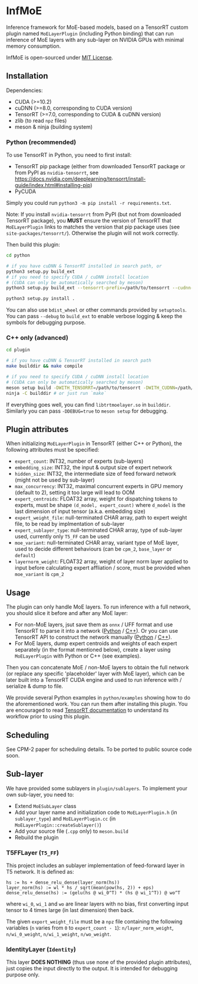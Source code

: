 # InfMoE

Inference framework for MoE-based models, based on a TensorRT custom plugin
named `MoELayerPlugin` (including Python binding) that can run inference of MoE layers with any sub-layer on NVIDIA GPUs with minimal memory consumption.

InfMoE is open-sourced under [MIT License](LICENSE).

## Installation

Dependencies:

* CUDA (>=10.2)
* cuDNN (>=8.0, corresponding to CUDA version)
* TensorRT (>=7.0, corresponding to CUDA & cuDNN version)
* zlib (to read `npz` files)
* meson & ninja (building system)

### Python (recommended)

To use TensorRT in Python, you need to first install:

* TensorRT pip package (either from downloaded TensorRT package or from PyPI as `nvidia-tensorrt`, see <https://docs.nvidia.com/deeplearning/tensorrt/install-guide/index.html#installing-pip>)
* PyCUDA

Simply you could run `python3 -m pip install -r requirements.txt`.

Note: If you install `nvidia-tensorrt` from PyPI (but not from downloaded TensorRT package), you **MUST** ensure the version of TensorRT that `MoELayerPlugin` links to matches the version that pip package uses (see `site-packages/tensorrt/`). Otherwise the plugin will not work correctly.

Then build this plugin:

```bash
cd python

# if you have cuDNN & TensorRT installed in search path, or
python3 setup.py build_ext
# if you need to specify CUDA / cuDNN install location
# (CUDA can only be automatically searched by meson)
python3 setup.py build_ext --tensorrt-prefix=/path/to/tensorrt --cudnn-prefix=/path/to/cudnn

python3 setup.py install .
```

You can also use `bdist_wheel` or other commands provided by `setuptools`. You can pass `--debug` to `build_ext` to enable verbose logging & keep the symbols for debugging purpose.

### C++ only (advanced)

```bash
cd plugin

# if you have cuDNN & TensorRT installed in search path
make builddir && make compile

# if you need to specify CUDA / cuDNN install location
# (CUDA can only be automatically searched by meson)
meson setup build -DWITH_TENSORRT=/path/to/tensorrt -DWITH_CUDNN=/path/to/cudnn
ninja -C builddir # or just run `make`
```

If everything goes well, you can find `libtrtmoelayer.so` in `builddir`. Similarly you can pass `-DDEBUG=true` to `meson setup` for debugging.

## Plugin attributes

When initializing `MoELayerPlugin` in TensorRT (either C++ or Python), the following attributes must be specified:

* `expert_count`: INT32, number of experts (sub-layers)
* `embedding_size`: INT32, the input & output size of expert network
* `hidden_size`: INT32, the intermediate size of feed forward network (might not be used by sub-layer)
* `max_concurrency`: INT32, maximal concurrent experts in GPU memory (default to 2), setting it too large will lead to OOM
* `expert_centroids`: FLOAT32 array, weight for dispatching tokens to experts, must be shape `(d_model, expert_count)` where `d_model` is the last dimension of input tensor (a.k.a. embedding size)
* `expert_weight_file`: null-terminated CHAR array, path to expert weight file, to be read by implmentation of sub-layer
* `expert_sublayer_type`: null-terminated CHAR array, type of sub-layer used, currently only `T5_FF` can be used
* `moe_variant`: null-terminated CHAR array, variant type of MoE layer, used to decide different behaviours (can be `cpm_2`, `base_layer` or `default`)
* `layernorm_weight`: FLOAT32 array, weight of layer norm layer applied to input before calculating expert affliation / score, must be provided when `moe_variant` is `cpm_2`

## Usage

The plugin can only handle MoE layers. To run inference with a full network, you should slice it before and after any MoE layer:

* For non-MoE layers, jsut save them as `onnx` / UFF format and use TensorRT to parse it into a network ([Python](https://docs.nvidia.com/deeplearning/tensorrt/developer-guide/index.html#import_onnx_python) / [C++](https://docs.nvidia.com/deeplearning/tensorrt/developer-guide/index.html#import_onnx_c)). Or you can use TensorRT API to construct the network manually ([Python](https://docs.nvidia.com/deeplearning/tensorrt/developer-guide/index.html#network_python) / [C++](https://docs.nvidia.com/deeplearning/tensorrt/developer-guide/index.html#create_network_c)).
* For MoE layers, dump expert centroids and weights of each expert separately (in the format mentioned below), create a layer using `MoELayerPlugin` with Python or C++ (see examples).

Then you can concatenate MoE / non-MoE layers to obtain the full network (or replace any specific 'placeholder' layer with MoE layer), which can be later built into a TensorRT CUDA engine and used to run inference with / serialize & dump to file.

We provide several Python examples in `python/examples` showing how to do the aforementioned work. You can run them after installing this plugin. You are encouraged to read [TensorRT documentation](https://docs.nvidia.com/deeplearning/tensorrt/developer-guide/index.html) to understand its workflow prior to using this plugin.

## Scheduling

See CPM-2 paper for scheduling details. To be ported to public source code soon.

## Sub-layer

We have provided some sublayers in `plugin/sublayers`. To implement your own sub-layer, you need to:

* Extend `MoESubLayer` class
* Add your layer name and initialization code to `MoELayerPlugin.h` (in `sublayer_type`) and `MoELayerPlugin.cc` (in `MoELayerPlugin::createSublayer()`)
* Add your source file (`.cpp` only) to `meson.build`
* Rebuild the plugin

### T5FFLayer (`T5_FF`)

This project includes an sublayer implementation of feed-forward layer in T5 network. It is defined as:

```text
hs := hs + dense_relu_dense(layer_norm(hs))
layer_norm(hs) := wl * hs / sqrt(mean(pow(hs, 2)) + eps)
dense_relu_dense(hs) := (gelu(hs @ wi_0^T) * (hs @ wi_1^T)) @ wo^T
```

where `wi_0`, `wi_1` and `wo` are linear layers with no bias, first converting input tensor to 4 times large (in last dimension) then back.

The given `export_weight_file` must be a `npz` file containing the following variables (`n` varies from `0` to `expert_count - 1`): `n/layer_norm_weight`, `n/wi_0_weight`, `n/wi_1_weight`, `n/wo_weight`.

### IdentityLayer (`Identity`)

This layer **DOES NOTHING** (thus use none of the provided plugin attributes), just copies the input directly to the output. It is intended for debugging purpose only.
